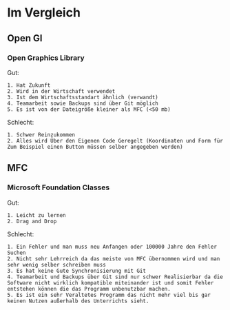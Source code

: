 # Im Vergleich

## Open Gl

### Open Graphics Library

Gut:

    1. Hat Zukunft
    2. Wird in der Wirtschaft verwendet
    3. Ist dem Wirtschaftsstandart ähnlich (verwandt)
    4. Teamarbeit sowie Backups sind über Git möglich
    5. Es ist von der Dateigröße kleiner als MFC (<50 mb)

Schlecht:

    1. Schwer Reinzukommen
    2. Alles wird Über den Eigenen Code Geregelt (Koordinaten und Form für Zum Beispiel einen Button müssen selber angegeben werden)

## MFC

### Microsoft Foundation Classes

Gut:

    1. Leicht zu lernen
    2. Drag and Drop

Schlecht:

    1. Ein Fehler und man muss neu Anfangen oder 100000 Jahre den Fehler Suchen
    2. Nicht sehr Lehrreich da das meiste von MFC übernommen wird und man sehr wenig selber schreiben muss
    3. Es hat keine Gute Synchronisierung mit Git
    4. Teamarbeit und Backups über Git sind nur schwer Realisierbar da die Software nicht wirklich kompatible miteinander ist und somit Fehler entstehen können die das Programm unbenutzbar machen.
    5. Es ist ein sehr Veraltetes Programm das nicht mehr viel bis gar keinen Nutzen außerhalb des Unterrichts sieht.
